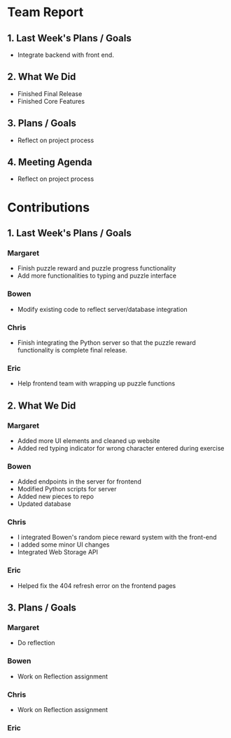 # Team Report
## 1. Last Week's Plans / Goals
- Integrate backend with front end.
## 2. What We Did
- Finished Final Release
- Finished Core Features
## 3. Plans / Goals
- Reflect on project process
## 4. Meeting Agenda
- Reflect on project process
# Contributions  
## 1. Last Week's Plans / Goals
### Margaret
- Finish puzzle reward and puzzle progress functionality
- Add more functionalities to typing and puzzle interface
### Bowen
- Modify existing code to reflect server/database integration
### Chris
- Finish integrating the Python server so that the puzzle reward functionality is complete final release.
### Eric
- Help frontend team with wrapping up puzzle functions
## 2. What We Did  
### Margaret
- Added more UI elements and cleaned up website
- Added red typing indicator for wrong character entered during exercise
### Bowen
- Added endpoints in the server for frontend
- Modified Python scripts for server
- Added new pieces to repo
- Updated database
### Chris
- I integrated Bowen's random piece reward system with the front-end
- I added some minor UI changes
- Integrated Web Storage API
### Eric
- Helped fix the 404 refresh error on the frontend pages
## 3. Plans / Goals  
### Margaret
- Do reflection
### Bowen
- Work on Reflection assignment
### Chris
- Work on Reflection assignment
### Eric
